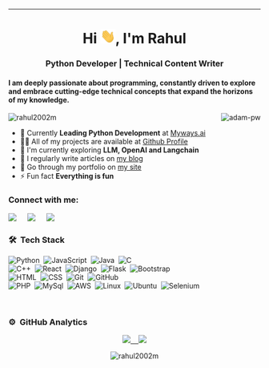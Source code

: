 <hr>
<h1 align="center">Hi <img src="https://raw.githubusercontent.com/ABSphreak/ABSphreak/master/gifs/Hi.gif" width="30px">, I'm Rahul</h1>
<h3 align="center">Python Developer | Technical Content Writer</h3>
<h4>I am deeply passionate about programming, constantly driven to explore and embrace cutting-edge technical concepts that expand the horizons of my knowledge.</h4>
<p><img align="right" height="420em" src="https://github.com/Adam-pw/Adam-pw/blob/main/animation_500_kxa883sd.gif" alt="adam-pw" /></p>

<p> <img src="https://komarev.com/ghpvc/?username=rahul2002m&label=Profile%20views&color=e89b17&style=flat" alt="rahul2002m" /> </p>

<!-- [![Badge](https://cp-logo.vercel.app/codechef/rahul_cr)](https://www.codechef.com/users/rahul_cr) -->

- 🌱 Currently **Leading Python Development** at [Myways.ai](https://myways.ai)
- 👨‍💻 All of my projects are available at [Github Profile](https://github.com/rahul2002m)
- 🧭 I'm currently exploring **LLM, OpenAI and Langchain**
- 📝 I regularly write articles on [my blog](https://techclone1.blogspot.com/)
- 📄 Go through my portfolio on [my site](https://mrahul.me)
- ⚡ Fun fact **Everything is fun**
<!-- - 📄 Know about my experiences [on my resume](https://resume.io/r/lh9AJwHw5) -->

<h3 align="left">Connect with me:</h3>
<p align="left">
 
<a target="_blank" href="https://linkedin.com/in/rahul-m-a65795197"><img src="https://img.shields.io/badge/-LinkedIn-0077B5?style=for-the-badge&logo=Linkedin&logoColor=white"></img></a>
&emsp;
<a target="_blank" href="mailto:rahul2002@gmail.com"><img src="https://img.shields.io/badge/-Gmail-D14836?style=for-the-badge&logo=Gmail&logoColor=white"></img></a>
&emsp;
<a target="_blank" href="https://instagram.com/rahul._.2220"><img src="https://img.shields.io/badge/-Instagram-1DA1F2?style=for-the-badge&logo=instagram&logoColor=white"></img></a>
&emsp;
</p>

### 🛠 &nbsp;Tech Stack

![Python](https://img.shields.io/badge/-Python-05122A?style=flat&logo=python)&nbsp;
![JavaScript](https://img.shields.io/badge/-JavaScript-05122A?style=flat&logo=javascript)&nbsp;
![Java](https://img.shields.io/badge/-Java-05122A?style=flat&logo=Java&logoColor=FFA518)&nbsp;
![C](https://img.shields.io/badge/-C-05122A?style=flat&logo=C&logoColor=A8B9CC)\
![C++](https://img.shields.io/badge/-C++-05122A?style=flat&logo=C%2B%2B&logoColor=00599C)&nbsp;
![React](https://img.shields.io/badge/-React-05122A?style=flat&logo=react)&nbsp;
![Django](https://img.shields.io/badge/-Django-05122A?style=flat&logo=django&logoColor=092E20)&nbsp;
![Flask](https://img.shields.io/badge/-Flask-05122A?style=flat&logo=flask)&nbsp;
![Bootstrap](https://img.shields.io/badge/-Bootstrap-05122A?style=flat&logo=bootstrap&logoColor=563D7C)\
![HTML](https://img.shields.io/badge/-HTML-05122A?style=flat&logo=HTML5)&nbsp;
![CSS](https://img.shields.io/badge/-CSS-05122A?style=flat&logo=CSS3&logoColor=1572B6)&nbsp;
![Git](https://img.shields.io/badge/-Git-05122A?style=flat&logo=git)&nbsp;
![GitHub](https://img.shields.io/badge/-GitHub-05122A?style=flat&logo=github)\
![PHP](https://img.shields.io/badge/-PHP-05122A?style=flat&logo=php)&nbsp;
![MySql](https://img.shields.io/badge/-MySql-05122A?style=flat&logo=mysql)&nbsp;
![AWS](https://img.shields.io/badge/-AWS-05122A?style=flat&logo=amazon)&nbsp;
![Linux](https://img.shields.io/badge/-Linux-05122A?style=flat&logo=linux)&nbsp;
![Ubuntu](https://img.shields.io/badge/-Ubuntu-05122A?style=flat&logo=ubuntu)&nbsp;
![Selenium](https://img.shields.io/badge/-Selenium-05122A?style=flat&logo=selenium)


<br>

### ⚙️ &nbsp;GitHub Analytics

<p align="center">
<a href="https://github.com/rahul2002m">
  <img height="150em" src="https://github-readme-stats-eight-theta.vercel.app/api?username=rahul2002m&show_icons=true&theme=tokyonight&include_all_commits=true&count_private=true"/>&nbsp;&nbsp;&nbsp;
  <img height="150em" src="https://github-readme-stats-eight-theta.vercel.app/api/top-langs/?username=rahul2002m&layout=compact&langs_count=8&theme=tokyonight"/>
</a>
</p>
<p align="center"> <img src="https://github-readme-streak-stats.herokuapp.com/?user=rahul2002m&theme=tokyonight" alt="rahul2002m" /> </p>
